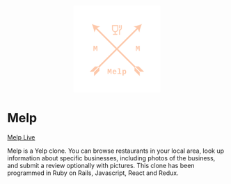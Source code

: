 <p align="center">
  <img width="200" height="200" src="https://raw.githubusercontent.com/bkim3395/Melp/master/app/assets/images/new_logo.png">
</p>

# Melp

[Melp Live](https://melp-yelp-clone.herokuapp.com/#/)

Melp is a Yelp clone. You can browse restaurants in your local area, look up information about specific businesses, including photos of the business, and submit a review optionally with pictures. This clone has been programmed in Ruby on Rails, Javascript, React and Redux.